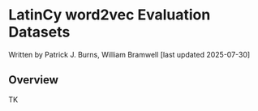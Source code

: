 # LatinCy word2vec Evaluation Datasets

Written by Patrick J. Burns, William Bramwell [last updated 2025-07-30]

## Overview
TK

